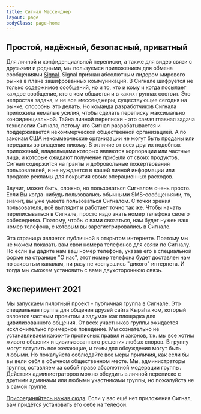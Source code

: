 ```yaml
---
title: Сигнал Мессенджер
layout: page
bodyClass: page-home
---
```


## Простой, надёжный, безопасный, приватный

Для личной и конфиденциальной переписки, а также для видео связи с друзьями и родными, мы пользуемся приложением для обмена сообщениями [Signal](https://signal.org/ru/). Signal признан абсолютным лидером мирового рынка в плане зашифрованных коммуникаций. В Сигнале шифруется не только содержимое сообщений, но и то, кто и кому и когда посылает каждое сообщение, кто с кем общается и в каких группах состоит. Это непростая задача, и не все мессенджеры, существующие сегодня на рынке, способны это делать. Но команда разработчиков Сигнала приложила немалые усилия, чтобы сделать переписку максимально конфиденциальной. Тайна личной переписки - это самая главная задача технологии Сигнала, потому что Сигнал разрабатывается и поддерживается некоммерческой общественной организацией. А по законам США некоммерческие организации не могут быть проданы или переданы во владение никому. В отличие от всех других подобных приложений, владельцами которых являются корпорации или частные лица, и которые ожидают получение прибыли от своих продуктов, Сигнал содержится на гранты и добровольные пожертвования пользователей, и не нуждается в вашей личной информации или продаже рекламы для покрытия своих операционных расходов.

Звучит, может быть, сложно, но пользоваться Сигналом очень просто. Если Вы когда-нибудь пользовались обычными SMS-сообщениями, то, значит, вы уже умеете пользоваться Сигналом. С точки зрения пользователя, всё выглядит и работает точно так же. Чтобы начать переписываться в Сигнале, просто надо знать номер телефона своего собеседника. Поэтому, чтобы с вами связаться, нам будет нужен ваш номер телефона, с которым вы зарегистрировались в Сигнале.

Эта страница является публичной в открытом интернете. Поэтому мы не можем показать вам свои номера телефонов для связи по Сигналу. Но если вы дадите нам ваш номер телефона, указав его в специальной форме на странице "О нас", этот номер телефона будет доставлен нам по закрытым каналам, ни разу не коснувшись "дикого" интернета. И тогда мы сможем установить с вами двухстороннюю связь.

## Эксперимент 2021

Мы запускаем пилотный проект - публичная группа в Сигнале. Это специальная группа для общения друзей сайта Кыраһа.ком, который является частным проектом и задуман как площадка для цивилизованного общения. От всех участников группы ожидается исключительно примерное поведение. Мы сознательно не устанавливаем каких-то прописных правил и законов, т.к. мы все хотим живого общения и цивилизованного решения любых споров. В группу могут вступить все желающие, и темы для обсуждения могут быть любыми. Но пожалуйста соблюдайте все меры приличия, как если бы вы вели себя в обычном общественном месте. Мы, администраторы группы, оставляем за собой право абсолютной модерации группы. Действия администраторов можно обсудить в личной переписке с другими админами или любыми участниками группы, но пожалуйста не в самой группе.

[Присоединяйтесь нажав сюда](https://signal.group/#CjQKIBnp-5dQavEM1i5GyCzHRMPnXfWnJiTuP_5q_WImLatuEhDFyEUNn4EXElaNmmHiWGLQ). Если у вас ещё нет приложения Сигнал, вам придётся установить его себе на телефон.